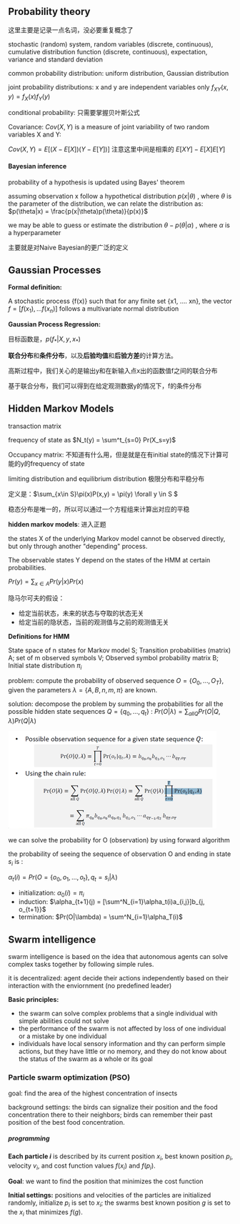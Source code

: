 ## Probability theory

这里主要是记录一点名词，没必要重复概念了

stochastic (random) system, random variables (discrete, continuous), cumulative distribution function (discrete, continuous), expectation, variance and standard deviation

common probability distribution:  uniform distribution, Gaussian distribution

joint probability distributions: x and y are independent variables only $f_{XY}(x,y) = f_X(x)f_Y(y)$

conditional probability: 只需要掌握贝叶斯公式

Covariance: $Cov(X,Y)$ is a measure of joint variability of two random variables X and Y:

$Cov(X,Y) = E[(X - E[X])(Y-E[Y])]$  注意这里中间是相乘的 $E[XY] - E[X]E[Y]$

#### Bayesian inference

probability of a hypothesis is updated using Bayes' theorem

assuming observation x follow a hypothetical distribution $p(x|\theta)$ , where $\theta$ is the parameter of the distribution, we can relate the distribution as: $p(\theta|x) = \frac{p(x|\theta)p(\theta)}{p(x)}$

we may be able to guess or estimate the distribution $\theta - p(\theta|\alpha)$ , where $\alpha$ is a hyperparameter

主要就是对Naive Bayesian的更广泛的定义

## Gaussian Processes

**Formal definition:**

A stochastic process {f(x)} such that for any finite set {x1, .... xn}, the vector $f = [f(x_1),...f(x_n)]$ follows a multivariate normal distribution

**Gaussian Process Regression:**

目标函数是，$p(f_* | X, y, x_*)$

**联合分布**和**条件分布**，以及**后验均值**和**后验方差**的计算方法。

高斯过程中，我们关心的是输出y和在新输入点x出的函数值f之间的联合分布

基于联合分布，我们可以得到在给定观测数据y的情况下，f的条件分布

## Hidden Markov Models

transaction matrix

frequency of state as $N_t(y) = \sum^t_{s=0} Pr(X_s=y)$

Occupancy matrix: 不知道有什么用，但是就是在有initial state的情况下计算可能的y的frequency of state

limiting distribution and equilibrium distribution 极限分布和平稳分布

定义是：$\sum_{x\in S}\pi(x)P(x,y) = \pi(y) \forall y \in S $ 

稳态分布是唯一的，所以可以通过一个方程组来计算出对应的平稳

**hidden markov models**: 进入正题

the states X of the underlying Markov model cannot be observed directly, but only through another "depending" process.

The observable states Y depend on the states of the HMM at certain probabilities.

$Pr(y) = \sum_{x\in A} Pr(y|x)Pr(x)$

隐马尔可夫的假设：

- 给定当前状态，未来的状态与夺取的状态无关
- 给定当前的隐状态，当前的观测值与之前的观测值无关

**Definitions for HMM**

State space of n states for Markov model S;  Transition probabilities (matrix) A;  set of m observed symbols V;  Observed symbol probability matrix B;   Initial state distribution $\pi_i$

problem: compute the probability of observed sequence $O = \{O_0, ... , O_T\}$, given the parameters $\lambda = \{A, B, n, m, \pi\}$ are known.

solution: decompose the problem by summing the probabilities for all the possible hidden state sequences $Q = \{q_0, ... , q_t\}$ :     $Pr(O|\lambda) = \sum_{all Q} Pr(O|Q, \lambda) Pr(Q|\lambda)$ 

<img src="../pic/HMM_observation_calculation.png" style="zoom:50%;" />

we can solve the probability for O (observation) by using forward algorithm

the probability of seeing the sequence of observation O and ending in state $s_i$ is :

$\alpha_t(i) = Pr(O = \{o_0,o_1,...,o_t\}, q_t=s_i|\lambda)$ 

- initialization: $\alpha_0(i) = \pi_i$
- induction: $\alpha_{t+1}(j) = [\sum^N_{i=1}\alpha_t(i)a_{i,j}]b_{j, o_{t+1}}$
- termination: $Pr(O|\lambda) = \sum^N_{i=1}\alpha_T(i)$  











































## Swarm intelligence

swarm intelligence is based on the idea that autonomous agents can solve complex tasks together by following simple rules.

it is decentralized: agent decide their actions independently based on their interaction with the enviornment (no predefined leader)

**Basic principles:**

- the swarm can solve complex problems that a single individual with simple abilities could not solve
- the performance of the swarm is not affected by loss of one individual or a mistake by one individual
- individuals have local sensory information and thy can perform simple actions, but they have little or no memory, and they do not know about the status of the swarm as a whole or its goal

### Particle swarm optimization (PSO)

goal: find the area of the highest concentration of insects

background settings: the birds can signalize their position and the food concentration there to their neighbors; birds can remember their past position of the best food concentration.

##### programming 

**Each particle $i$** is described by its current position $x_i$, best known position $p_i$, velocity $v_i$, and cost function values  $f(x_i)$ and $f(p_i)$. 

**Goal**: we want to find the position that minimizes the cost function 

**Initial settings:** positions and velocities of the particles are initialized randomly, initialize  $p_i$ is set to $x_i$; the swarms best known position $g$ is set to the $x_i$ that minimizes $f(g)$.

